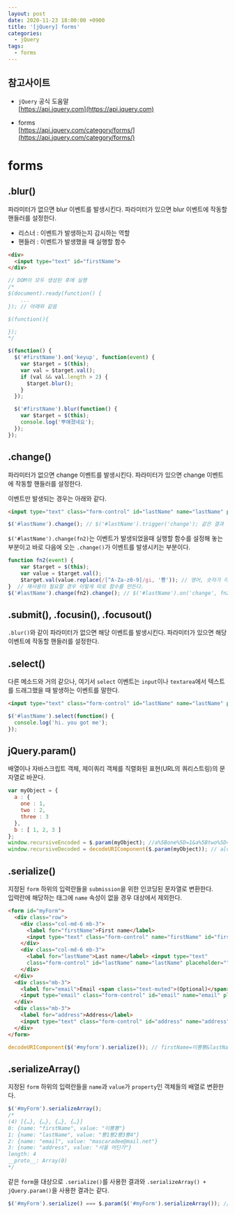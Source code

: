 ```yaml
---
layout: post
date: 2020-11-23 18:00:00 +0900
title: '[jQuery] forms'
categories:
  - jQuery
tags:
  - forms
---
```


## 참고사이트
- `jQuery` 공식 도움말  
[https://api.jquery.com](https://api.jquery.com)

- forms  
[https://api.jquery.com/category/forms/](https://api.jquery.com/category/forms/)

# forms  

## .blur()  

파라미터가 없으면 blur 이벤트를 발생시킨다. 파라미터가 있으면 blur 이벤트에 작동할 핸들러를 설정한다.

- 리스너 : 이벤트가 발생하는지 감시하는 역할
- 핸들러 : 이벤트가 발생했을 때 실행할 함수

```html
<div>
  <input type="text" id="firstName">
</div>
```
```javascript
// DOM이 모두 생성된 후에 실행
/*
$(document).ready(function() {  
	...  
}); // 아래와 같음  

$(function(){

});
*/

$(function() {
  $('#firstName').on('keyup', function(event) {
    var $target = $(this);
    var val = $target.val();
    if (val && val.length > 2) {
      $target.blur();
    }
  });

  $('#firstName').blur(function() {
    var $target = $(this);
    console.log('뿌얘졌네요');
  });
});
```

## .change()

파라미터가 없으면 change 이벤트를 발생시킨다. 파라미터가 있으면 change 이벤트에 작동할 핸들러를 설정한다.   

이벤트만 발생되는 경우는 아래와 같다.  

```html
<input type="text" class="form-control" id="lastName" name="lastName" placeholder="" value="ㅂ1ㅈ2ㄷ3ㄱ4">
```
```javascript
$('#lastName').change(); // $('#lastName').trigger('change'); 같은 결과
```

`$('#lastName').change(fn2)`는 이벤트가 발생되었을때 실행할 함수를 설정해 놓는 부분이고 바로 다음에 오는 `.change()`가 이벤트를 발생시키는 부분이다.  

```javascript
function fn2(event) {
	var $target = $(this);
	var value = $target.val();
	$target.val(value.replace(/[^A-Za-z0-9]/gi, '뿅')); // 영어, 숫자가 아니면 대체
}  // 재사용이 필요할 경우 이렇게 따로 함수를 만든다.
$('#lastName').change(fn2).change(); // $('#lastName').on('change', fn2);
```

## .submit(), .focusin(), .focusout()

`.blur()`와 같이 파라미터가 없으면 해당 이벤트를 발생시킨다. 파라미터가 있으면 해당 이벤트에 작동할 핸들러를 설정한다.  

## .select()
다른 메소드와 거의 같으나, 여기서 `select` 이벤트는 `input`이나 `textarea`에서 텍스트를 드래그했을 때 발생하는 이벤트를 말한다.

```html
<input type="text" class="form-control" id="lastName" name="lastName" placeholder="" value="ㅂ1ㅈ2ㄷ3ㄱ4">
```
```javascript
$('#lastName').select(function() {
  console.log('hi. you got me');
});
```

## jQuery.param()

배열이나 자바스크립트 객체, 제이쿼리 객체를 직렬화된 표현(URL의 쿼리스트링)의 문자열로 바꾼다.

```javascript
var myObject = {
  a : {
    one : 1,
    two : 2,
    three : 3
  },
  b : [ 1, 2, 3 ]
};
window.recursiveEncoded = $.param(myObject); //a%5Bone%5D=1&a%5Btwo%5D=2&a%5Bthree%5D=3&b%5B%5D=1&b%5B%5D=2&b%5B%5D=3
window.recursiveDecoded = decodeURIComponent($.param(myObject)); // a[one]=1&a[two]=2&a[three]=3&b[]=1&b[]=2&b[]=3
```

## .serialize()

지정된 `form` 하위의 입력란들을 `submission`을 위한 인코딩된 문자열로 변환한다.  
입력란에 해당하는 태그에 `name` 속성이 없을 경우 대상에서 제외한다.

```html
<form id="myForm">
  <div class="row">
    <div class="col-md-6 mb-3">
      <label for="firstName">First name</label>
      <input type="text" class="form-control" name="firstName" id="firstName" placeholder="" value="이뿅뿅">
    </div>
    <div class="col-md-6 mb-3">
      <label for="lastName">Last name</label> <input type="text"
      class="form-control" id="lastName" name="lastName" placeholder="" value="ㅂ1ㅈ2ㄷ3ㄱ4">
    </div>
  </div>
  <div class="mb-3">
    <label for="email">Email <span class="text-muted">(Optional)</span></label>
    <input type="email" class="form-control" id="email" name="email" placeholder="you@example.com" value="mascaradee@mail.net">
  </div>
  <div class="mb-3">
    <label for="address">Address</label>
    <input type="text" class="form-control" id="address" name="address" placeholder="1234 Main St" value="서울 어딘가">
  </div>
</form>
```
```javascript
decodeURIComponent($('#myform').serialize()); // firstName=이뿅뿅&lastName=뿅1뿅2뿅3뿅4&email=mascaradee@mail.net&address=서울 어딘가
```

## .serializeArray()

지정된 `form` 하위의 입력란들을 `name`과 `value`가 `property`인 객체들의 배열로 변환한다.

```javascript
$('#myForm').serializeArray();
/*
(4) [{…}, {…}, {…}, {…}]
0: {name: "firstName", value: "이뿅뿅"}
1: {name: "lastName", value: "뿅1뿅2뿅3뿅4"}
2: {name: "email", value: "mascaradee@mail.net"}
3: {name: "address", value: "서울 어딘가"}
length: 4
__proto__: Array(0)
*/
```
같은 `form`을 대상으로 `.serialize()`를 사용한 결과와 `.serializeArray() + jQuery.param()`을 사용한 결과는 같다.

```javascript
$('#myForm').serialize() === $.param($('#myForm').serializeArray()); // true
```
